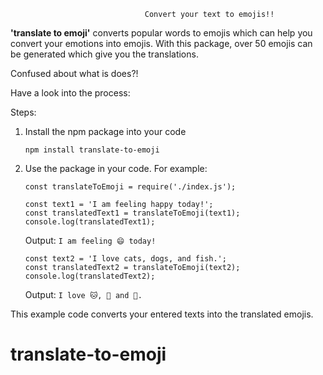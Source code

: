                                   Convert your text to emojis!!

**'translate to emoji'** converts popular words to emojis which can help you convert your emotions into emojis. With this package, over 50 emojis can be generated which give you the translations.

Confused about what is does?!

Have a look into the process:

Steps:

1. Install the npm package into your code

   `npm install translate-to-emoji`

2. Use the package in your code.
   For example:

   `const translateToEmoji = require('./index.js');`

   `const text1 = 'I am feeling happy today!';`<br>
   `const translatedText1 = translateToEmoji(text1);`<br>
   `console.log(translatedText1);`

   Output:
   `I am feeling 😄 today!`

   `const text2 = 'I love cats, dogs, and fish.';`<br>
   `const translatedText2 = translateToEmoji(text2);`<br>
   `console.log(translatedText2);`

   Output:
   `I love 🐱, 🐶 and 🐠.`

This example code converts your entered texts into the translated emojis.

# translate-to-emoji

